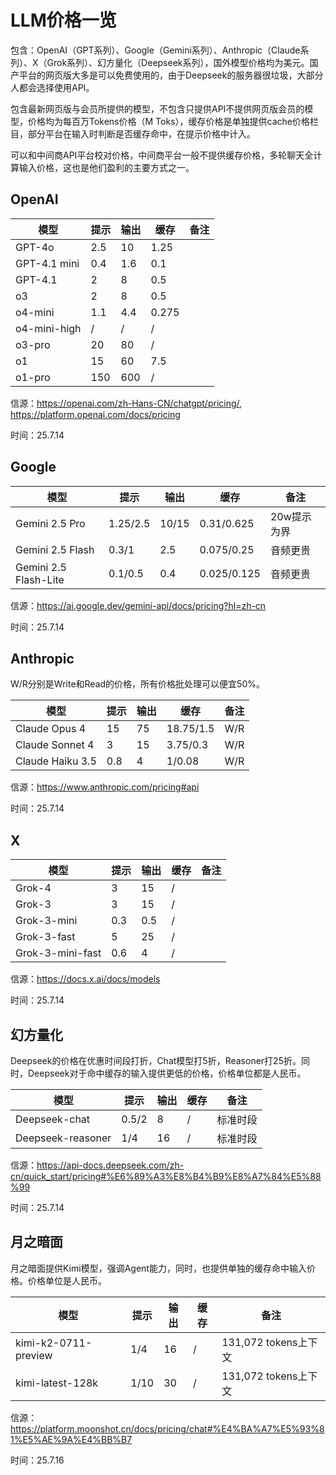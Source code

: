 # LLM价格一览

包含：OpenAI（GPT系列）、Google（Gemini系列）、Anthropic（Claude系列）、X（Grok系列）、幻方量化（Deepseek系列），国外模型价格均为美元。国产平台的网页版大多是可以免费使用的，由于Deepseek的服务器很垃圾，大部分人都会选择使用API。

包含最新网页版与会员所提供的模型，不包含只提供API不提供网页版会员的模型，价格均为每百万Tokens价格（M Toks），缓存价格是单独提供cache价格栏目，部分平台在输入时判断是否缓存命中，在提示价格中计入。

可以和中间商API平台校对价格，中间商平台一般不提供缓存价格，多轮聊天全计算输入价格，这也是他们盈利的主要方式之一。

## OpenAI

| 模型         | 提示 | 输出 | 缓存  | 备注 |
| ------------ | ---- | ---- | ----- | ---- |
| GPT-4o       | 2.5  | 10   | 1.25  |      |
| GPT-4.1 mini | 0.4  | 1.6  | 0.1   |      |
| GPT-4.1      | 2    | 8    | 0.5   |      |
| o3           | 2    | 8    | 0.5   |      |
| o4-mini      | 1.1  | 4.4  | 0.275 |      |
| o4-mini-high | /    | /    | /     |      |
| o3-pro       | 20   | 80   | /     |      |
| o1           | 15   | 60   | 7.5   |      |
| o1-pro       | 150  | 600  | /     |      |

信源：https://openai.com/zh-Hans-CN/chatgpt/pricing/, https://platform.openai.com/docs/pricing

时间：25.7.14

## Google

| 模型                  | 提示     | 输出  | 缓存        | 备注        |
| --------------------- | -------- | ----- | ----------- | ----------- |
| Gemini 2.5 Pro        | 1.25/2.5 | 10/15 | 0.31/0.625  | 20w提示为界 |
| Gemini 2.5 Flash      | 0.3/1    | 2.5   | 0.075/0.25  | 音频更贵    |
| Gemini 2.5 Flash-Lite | 0.1/0.5  | 0.4   | 0.025/0.125 | 音频更贵    |

信源：https://ai.google.dev/gemini-api/docs/pricing?hl=zh-cn

时间：25.7.14

## Anthropic

W/R分别是Write和Read的价格，所有价格批处理可以便宜50%。


| 模型             | 提示 | 输出 | 缓存      | 备注 |
| ---------------- | ---- | ---- | --------- | ---- |
| Claude Opus 4    | 15   | 75   | 18.75/1.5 | W/R  |
| Claude Sonnet 4  | 3    | 15   | 3.75/0.3  | W/R  |
| Claude Haiku 3.5 | 0.8  | 4    | 1/0.08    | W/R  |

信源：https://www.anthropic.com/pricing#api

时间：25.7.14

## X

| 模型             | 提示 | 输出 | 缓存 | 备注 |
| ---------------- | ---- | ---- | ---- | ---- |
| Grok-4           | 3    | 15   | /    |      |
| Grok-3           | 3    | 15   | /    |      |
| Grok-3-mini      | 0.3  | 0.5  | /    |      |
| Grok-3-fast      | 5    | 25   | /    |      |
| Grok-3-mini-fast | 0.6  | 4    | /    |      |

信源：https://docs.x.ai/docs/models

时间：25.7.14

## 幻方量化

Deepseek的价格在优惠时间段打折，Chat模型打5折，Reasoner打25折。同时，Deepseek对于命中缓存的输入提供更低的价格，价格单位都是人民币。

| 模型              | 提示  | 输出 | 缓存 | 备注     |
| ----------------- | ----- | ---- | ---- | -------- |
| Deepseek-chat     | 0.5/2 | 8    | /    | 标准时段 |
| Deepseek-reasoner | 1/4   | 16   | /    | 标准时段 |

信源：https://api-docs.deepseek.com/zh-cn/quick_start/pricing#%E6%89%A3%E8%B4%B9%E8%A7%84%E5%88%99

时间：25.7.14

## 月之暗面

月之暗面提供Kimi模型，强调Agent能力，同时，也提供单独的缓存命中输入价格。价格单位是人民币。

| 模型                 | 提示 | 输出 | 缓存 | 备注                 |
| -------------------- | ---- | ---- | ---- | -------------------- |
| kimi-k2-0711-preview | 1/4  | 16   | /    | 131,072 tokens上下文 |
| kimi-latest-128k     | 1/10 | 30   | /    | 131,072 tokens上下文 |

信源：https://platform.moonshot.cn/docs/pricing/chat#%E4%BA%A7%E5%93%81%E5%AE%9A%E4%BB%B7

时间：25.7.16